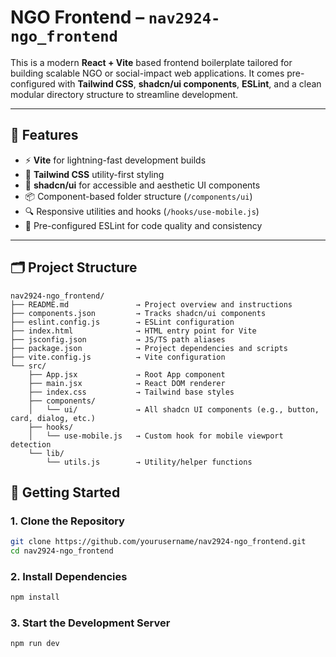 # NGO Frontend – `nav2924-ngo_frontend`

This is a modern **React + Vite** based frontend boilerplate tailored for building scalable NGO or social-impact web applications. It comes pre-configured with **Tailwind CSS**, **shadcn/ui components**, **ESLint**, and a clean modular directory structure to streamline development.

---

## 🌟 Features

- ⚡️ **Vite** for lightning-fast development builds
- 🎨 **Tailwind CSS** utility-first styling
- 🧩 **shadcn/ui** for accessible and aesthetic UI components
- 📦 Component-based folder structure (`/components/ui`)
- 🔍 Responsive utilities and hooks (`/hooks/use-mobile.js`)
- 🧹 Pre-configured ESLint for code quality and consistency

---

## 🗂️ Project Structure

```plaintext
nav2924-ngo_frontend/
├── README.md               → Project overview and instructions
├── components.json         → Tracks shadcn/ui components
├── eslint.config.js        → ESLint configuration
├── index.html              → HTML entry point for Vite
├── jsconfig.json           → JS/TS path aliases
├── package.json            → Project dependencies and scripts
├── vite.config.js          → Vite configuration
└── src/
    ├── App.jsx             → Root App component
    ├── main.jsx            → React DOM renderer
    ├── index.css           → Tailwind base styles
    ├── components/
    │   └── ui/             → All shadcn UI components (e.g., button, card, dialog, etc.)
    ├── hooks/
    │   └── use-mobile.js   → Custom hook for mobile viewport detection
    └── lib/
        └── utils.js        → Utility/helper functions
```

## 🚀 Getting Started

### 1. Clone the Repository

```bash
git clone https://github.com/yourusername/nav2924-ngo_frontend.git
cd nav2924-ngo_frontend
```

### 2. Install Dependencies

```bash
npm install
```

### 3. Start the Development Server

```bash
npm run dev
```
